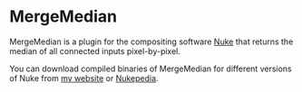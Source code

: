 # MergeMedian
MergeMedian is a plugin for the compositing software [Nuke](https://www.foundry.com/products/nuke-family/nuke "Nuke on foundry.com") that returns the median of all connected inputs pixel-by-pixel.

You can download compiled binaries of MergeMedian for different versions of Nuke from [my website](http://www.mark-spindler.com/tools_merge_median.html "MergeMedian on mark-spindler.com") or [Nukepedia](http://www.nukepedia.com/plugins/merge/merge-median "MergeMedian on nukepedia.com").